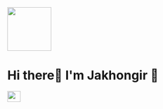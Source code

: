  <img src="https://media1.giphy.com/media/v1.Y2lkPTc5MGI3NjExb2pmbmdldDdtZmliOXpveWZqZnc4bmh6ZmJuYXNnM2x6aG1jZ2N4ZCZlcD12MV9pbnRlcm5hbF9naWZfYnlfaWQmY3Q9Zw/fzyOvQ7jJplVHhz895/giphy.gif" width='100px'> 
<h1>Hi there👋 I'm Jakhongir 😬</h1>
<a href='https://en.wikipedia.org/wiki/JavaScript'><img src='https://logowik.com/content/uploads/images/3799-javascript.jpg' width='30px' height='25px'></a> 
